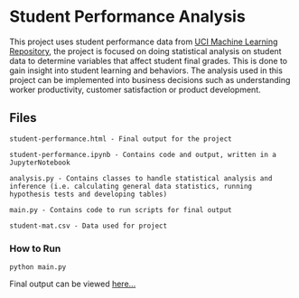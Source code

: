 # Student Performance Analysis

This project uses student performance data from [UCI Machine Learning Repository](https://archive.ics.uci.edu/ml/datasets/student+performance), the project is focused on doing statistical analysis on student data to determine variables that affect student final grades. This is done to gain insight into student learning and behaviors. The analysis used in this project can be implemented into business decisions such as understanding worker productivity, customer satisfaction or product development.

## Files
```
student-performance.html - Final output for the project

student-performance.ipynb - Contains code and output, written in a JupyterNotebook

analysis.py - Contains classes to handle statistical analysis and inference (i.e. calculating general data statistics, running hypothesis tests and developing tables)

main.py - Contains code to run scripts for final output

student-mat.csv - Data used for project
```

### How to Run
```
python main.py
```

Final output can be viewed [here...](https://justingee193.github.io/justingee193.github.io/links/student-performance.html)

